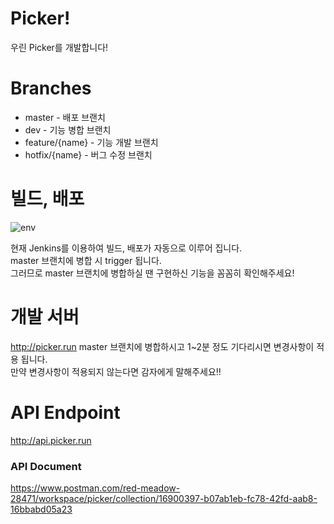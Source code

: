 # Picker!
우린 Picker를 개발합니다!

# Branches
- master - 배포 브랜치
- dev - 기능 병합 브랜치
- feature/{name} - 기능 개발 브랜치
- hotfix/{name} - 버그 수정 브랜치

# 빌드, 배포
![env](https://user-images.githubusercontent.com/23313008/146116966-d9ad44b6-ec77-4eaf-8b01-629a5315f53e.png)  

현재 Jenkins를 이용하여 빌드, 배포가 자동으로 이루어 집니다.  
master 브랜치에 병합 시 trigger 됩니다.  
그러므로 master 브랜치에 병합하실 땐 구현하신 기능을 꼼꼼히 확인해주세요!

# 개발 서버
http://picker.run 
master 브랜치에 병합하시고 1~2분 정도 기다리시면 변경사항이 적용 됩니다.  
만약 변경사항이 적용되지 않는다면 감자에게 말해주세요!!

# API Endpoint
http://api.picker.run

### API Document
https://www.postman.com/red-meadow-28471/workspace/picker/collection/16900397-b07ab1eb-fc78-42fd-aab8-16bbabd05a23
